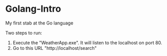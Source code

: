 # Golang-Intro
My first stab at the Go language


Two steps to run:
1.  Execute the "WeatherApp.exe".  It will listen to the localhost on port 80.
2.  Go to this URL "http://localhost/search"


